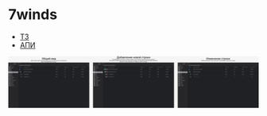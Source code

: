 <h1>7winds</h2>
<ul>
  <li>
<a href="https://sixth-ferry-a86.notion.site/f0f1e825bcc643159de00bdf16c63b19">ТЗ</a>

  </li>
  <li>
<a href="http://185.244.172.108:8081/swagger-ui/index.html?url=/openapi.json#/">АПИ</a>

  </li>
</ul>
<img src="template.png" alt="template"/>
